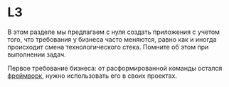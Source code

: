 # L3

В этом разделе мы предлагаем с нуля создать приложения с учетом того, что требования у бизнеса часто меняются, равно как и иногда происходит смена технологического стека. Помните об этом при выполнении задач.

Первое требование бизнеса: от расформированной команды остался [фреймворк](https://github.com/wb-go/wbf), нужно использовать его в своих проектах.
